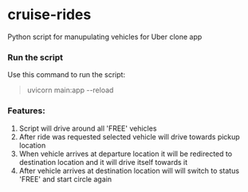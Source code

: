 # cruise-rides
Python script for manupulating vehicles for Uber clone app

### Run the script
Use this command to run the script:
> uvicorn main:app --reload

### Features:

1. Script will drive around all 'FREE' vehicles
1. After ride was requested selected vehicle will drive towards pickup location
1. When vehicle arrives at departure location it will be redirected to destination location and it will drive itself towards it
1. After vehicle arrives at destination location will will switch to status 'FREE' and start circle again
